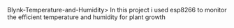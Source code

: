 Blynk-Temperature-and-Humidity> In this project i used esp8266 to monitor the efficient temperature and humidity for plant growth
